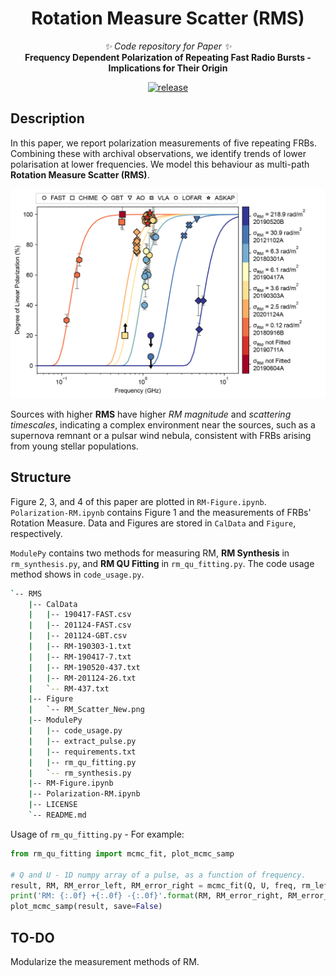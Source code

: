 <div align="center">

# Rotation Measure Scatter (RMS)

_✨ Code repository for Paper ✨_  
**Frequency Dependent Polarization of Repeating Fast Radio Bursts - Implications for Their Origin**

</div>

<p align="center">
  <a href="https://github.com/SukiYume/RMS">
    <img src="https://img.shields.io/badge/RotationMeasureScatter-RMS-red" alt="release">
  </a>
</p>

## Description
  
  In this paper, we report polarization measurements of five repeating FRBs. Combining these with archival observations, we identify trends of lower polarisation at lower frequencies. We model this behaviour as multi-path **Rotation Measure Scatter (RMS)**. 

  <img src="Figure/RM_Scatter_New.png" alt="RMS" width="900px" />

  Sources with higher **RMS** have higher *RM magnitude* and *scattering timescales*, indicating a complex environment near the sources, such as a supernova remnant or a pulsar wind nebula, consistent with FRBs arising from young stellar populations.

## Structure

  Figure 2, 3, and 4 of this paper are plotted in `RM-Figure.ipynb`. `Polarization-RM.ipynb` contains Figure 1 and the measurements of FRBs' Rotation Measure. Data and Figures are stored in `CalData` and `Figure`, respectively.

  `ModulePy` contains two methods for measuring RM, **RM Synthesis** in `rm_synthesis.py`, and **RM QU Fitting** in `rm_qu_fitting.py`. The code usage method shows in `code_usage.py`.

  ```bash
  `-- RMS
      |-- CalData
      |   |-- 190417-FAST.csv
      |   |-- 201124-FAST.csv
      |   |-- 201124-GBT.csv
      |   |-- RM-190303-1.txt
      |   |-- RM-190417-7.txt
      |   |-- RM-190520-437.txt
      |   |-- RM-201124-26.txt
      |   `-- RM-437.txt
      |-- Figure
      |   `-- RM_Scatter_New.png
      |-- ModulePy
      |   |-- code_usage.py
      |   |-- extract_pulse.py
      |   |-- requirements.txt
      |   |-- rm_qu_fitting.py
      |   `-- rm_synthesis.py
      |-- RM-Figure.ipynb
      |-- Polarization-RM.ipynb
      |-- LICENSE
      `-- README.md
  ```

  Usage of `rm_qu_fitting.py` - For example:

  ```python
  from rm_qu_fitting import mcmc_fit, plot_mcmc_samp

  # Q and U - 1D numpy array of a pulse, as a function of frequency.
  result, RM, RM_error_left, RM_error_right = mcmc_fit(Q, U, freq, rm_left=-10000, rm_right=10000)
  print('RM: {:.0f} +{:.0f} -{:.0f}'.format(RM, RM_error_right, RM_error_left))
  plot_mcmc_samp(result, save=False)
  ```



## TO-DO

  Modularize the measurement methods of RM.